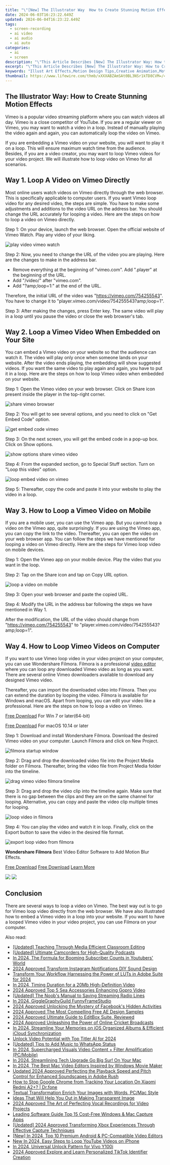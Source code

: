 ```yaml
---
title: "\"[New] The Illustrator Way  How to Create Stunning Motion Effects\""
date: 2024-06-03T16:23:22.649Z
updated: 2024-06-04T16:23:22.649Z
tags: 
  - screen-recording
  - ai video
  - ai audio
  - ai auto
categories: 
  - ai
  - screen
description: "\"This Article Describes [New] The Illustrator Way: How to Create Stunning Motion Effects\""
excerpt: "\"This Article Describes [New] The Illustrator Way: How to Create Stunning Motion Effects\""
keywords: "Illust Art Effects,Motion Design Tips,Creative Animation,Motion Effect Techniques,Illustrative Animation,Stunning Motion Graphics,Effective Animation Illustration"
thumbnail: https://www.lifewire.com/thmb/xXXXABZAmSAt0BL3NSr1kTD8CVM=/400x300/filters:no_upscale():max_bytes(150000):strip_icc()/tesla-bot-f6353f76ae214924916445da1da620ca.png
---
```


## The Illustrator Way: How to Create Stunning Motion Effects

Vimeo is a popular video streaming platform where you can watch videos all day. Vimeo is a close competitor of YouTube. If you are a regular viewer on Vimeo, you may want to watch a video in a loop. Instead of manually playing the video again and again, you can automatically loop the video on Vimeo.

If you are embedding a Vimeo video on your website, you will want to play it on a loop. This will ensure maximum watch time from the audience. Besides, if you are a video creator, you may want to loop Vimeo videos for your video project. We will illustrate how to loop video on Vimeo for all scenarios.

## Way 1\. Loop A Video on Vimeo Directly

Most online users watch videos on Vimeo directly through the web browser. This is specifically applicable to computer users. If you want Vimeo loop video for any desired video, the steps are simple. You have to make some adjustments and additions to the video URL on the address bar. You should change the URL accurately for looping a video. Here are the steps on how to loop a video on Vimeo directly.

Step 1: On your device, launch the web browser. Open the official website of Vimeo Watch. Play any video of your liking.

![play video vimeo watch](https://images.wondershare.com/filmora/article-images/play-video-vimeo-watch.jpg)

Step 2: Now, you need to change the URL of the video you are playing. Here are the changes to make in the address bar.

* Remove everything at the beginning of "vimeo.com". Add ".player" at the beginning of the URL.
* Add "/video/" after "vimeo.com".
* Add "?amp;loop=1:" at the end of the URL.

Therefore, the initial URL of the video was "<https://vimeo.com/754255543>". You have to change it to "player.vimeo.com/video/754255543?amp;loop=1".

Step 3: After making the changes, press Enter key. The same video will play in a loop until you pause the video or close the web browser's tab.

## Way 2\. Loop a Vimeo Video When Embedded on Your Site

You can embed a Vimeo video on your website so that the audience can watch it. The video will play only once when someone lands on your website. After the video ends playing, the embedding will show suggested videos. If you want the same video to play again and again, you have to put it in a loop. Here are the steps on how to loop Vimeo video when embedded on your website.

Step 1: Open the Vimeo video on your web browser. Click on Share icon present inside the player in the top-right corner.

![share vimeo browser](https://images.wondershare.com/filmora/article-images/click-share-vimeo-on-browser.jpg)

Step 2: You will get to see several options, and you need to click on "Get Embed Code" option.

![get embed code vimeo](https://images.wondershare.com/filmora/article-images/get-embed-code-on-vimeo.jpg)

Step 3: On the next screen, you will get the embed code in a pop-up box. Click on Show options.

![show options share vimeo video](https://images.wondershare.com/filmora/article-images/show-options-share-vimeo-video.jpg)

Step 4: From the expanded section, go to Special Stuff section. Turn on "Loop this video" option.

![loop embed video on vimeo](https://images.wondershare.com/filmora/article-images/loop-embed-video-on-vimeo.jpg)

Step 5: Thereafter, copy the code and paste it into your website to play the video in a loop.

## Way 3\. How to Loop a Vimeo Video on Mobile

If you are a mobile user, you can use the Vimeo app. But you cannot loop a video on the Vimeo app, quite surprisingly. If you are using the Vimeo app, you can copy the link to the video. Thereafter, you can open the video on your web browser app. You can follow the steps we have mentioned for looping a video on Vimeo directly. Here are the steps for Vimeo loop video on mobile devices.

Step 1: Open the Vimeo app on your mobile device. Play the video that you want in the loop.

Step 2: Tap on the Share icon and tap on Copy URL option.

![loop a video on mobile](https://images.wondershare.com/filmora/article-images/loop-a-video-on-mobile.jpg)

Step 3: Open your web browser and paste the copied URL.

Step 4: Modify the URL in the address bar following the steps we have mentioned in Way 1.

After the modification, the URL of the video should change from "<https://vimeo.com/754255543>" to "player.vimeo.com/video/754255543?amp;loop=1".

## Way 4\. How to Loop Vimeo Videos on Computer

If you want to use Vimeo loop video in your video project on your computer, you can use Wondershare Filmora. Filmora is a professional [video editor](https://tools.techidaily.com/wondershare/filmora/download/) where you can loop any downloaded Vimeo video as long as you want. There are several online Vimeo downloaders available to download any designed Vimeo video.

Thereafter, you can import the downloaded video into Filmora. Then you can extend the duration by looping the video. Filmora is available for Windows and macOS. Apart from looping, you can edit your video like a professional. Here are the steps on how to loop a video on Vimeo.

[Free Download](https://tools.techidaily.com/wondershare/filmora/download/) For Win 7 or later(64-bit)

[Free Download](https://tools.techidaily.com/wondershare/filmora/download/) For macOS 10.14 or later

Step 1: Download and install Wondershare Filmora. Download the desired Vimeo video on your computer. Launch Filmora and click on New Project.

![filmora startup window](https://images.wondershare.com/filmora/guide/startup-window-01.png)

Step 2: Drag and drop the downloaded video file into the Project Media folder on Filmora. Thereafter, bring the video file from Project Media folder into the timeline.

![drag vimeo video filmora timeline](https://images.wondershare.com/filmora/article-images/drag-vimeo-video-filmora-timeline.jpg)

Step 3: Drag and drop the video clip into the timeline again. Make sure that there is no gap between the clips and they are on the same channel for looping. Alternative, you can copy and paste the video clip multiple times for looping.

![loop video in filmora](https://images.wondershare.com/filmora/article-images/copy-video-clips-to-loop-filmora.jpg)

Step 4: You can play the video and watch it in loop. Finally, click on the Export button to save the video in the desired file format.

![export loop video from filmora](https://images.wondershare.com/filmora/article-images/export-loop-videos-from-filmora.jpg)

**Wondershare Filmora** Best Video Editor Software to Add Motion Blur Effects.

[Free Download](https://tools.techidaily.com/wondershare/filmora/download/) [Free Download](https://tools.techidaily.com/wondershare/filmora/download/) [Learn More](https://tools.techidaily.com/wondershare/filmora/download/)

![](https://images.wondershare.com/assets/images-common/box-filmora-x.png) ![](https://neveragain.allstatics.com/2019/assets/icon/logo/filmora-9-square.svg)

## Conclusion

There are several ways to loop a video on Vimeo. The best way out is to go for Vimeo loop video directly from the web browser. We have also illustrated how to embed a Vimeo video in a loop into your website. If you want to have a looped Vimeo video in your video project, you can use Filmora on your computer.


<ins class="adsbygoogle"
     style="display:block"
     data-ad-format="autorelaxed"
     data-ad-client="ca-pub-7571918770474297"
     data-ad-slot="1223367746"></ins>

<ins class="adsbygoogle"
     style="display:block"
     data-ad-format="autorelaxed"
     data-ad-client="ca-pub-7571918770474297"
     data-ad-slot="1223367746"></ins>



<ins class="adsbygoogle"
     style="display:block"
     data-ad-client="ca-pub-7571918770474297"
     data-ad-slot="8358498916"
     data-ad-format="auto"
     data-full-width-responsive="true"></ins>


<span class="atpl-alsoreadstyle">Also read:</span>
<div><ul>
<li><a href="https://some-approaches.techidaily.com/updated-teaching-through-media-efficient-classroom-editing/"><u>[Updated] Teaching Through Media  Efficient Classroom Editing</u></a></li>
<li><a href="https://some-approaches.techidaily.com/updated-ultimate-camcorders-for-high-quality-podcasts/"><u>[Updated] Ultimate Camcorders for High-Quality Podcasts</u></a></li>
<li><a href="https://some-approaches.techidaily.com/in-2024-the-formula-for-booming-subscriber-counts-in-youtubers-world/"><u>In 2024, The Formula for Booming Subscriber Counts in Youtubers' World</u></a></li>
<li><a href="https://some-approaches.techidaily.com/2024-approved-transform-instagram-notifications-diy-sound-design/"><u>2024 Approved  Transform Instagram Notifications  DIY Sound Design</u></a></li>
<li><a href="https://some-approaches.techidaily.com/transform-your-workflow-harnessing-the-power-of-luts-in-adobe-suite-for-2024/"><u>Transform Your Workflow  Harnessing the Power of LUTs in Adobe Suite for 2024</u></a></li>
<li><a href="https://some-approaches.techidaily.com/in-2024-timing-duration-for-a-20mb-high-definition-video/"><u>In 2024, Timing Duration for a 20Mb High-Definition Video</u></a></li>
<li><a href="https://some-approaches.techidaily.com/2024-approved-top-5-sea-accessories-enhancing-gopro-video/"><u>2024 Approved  Top 5 Sea Accessories Enhancing Gopro Video</u></a></li>
<li><a href="https://some-approaches.techidaily.com/updated-the-noobs-manual-to-saving-streaming-radio-lines/"><u>[Updated] The Noob's Manual to Saving Streaming Radio Lines</u></a></li>
<li><a href="https://some-approaches.techidaily.com/in-2024-gigglegraphyguild-funnyframestudio/"><u>In 2024, GiggleGraphyGuild  FunnyFrameStudio</u></a></li>
<li><a href="https://some-approaches.techidaily.com/2024-approved-unlocking-the-mystery-of-facebooks-hidden-activities/"><u>2024 Approved  Unlocking the Mystery of Facebook's Hidden Activities</u></a></li>
<li><a href="https://some-approaches.techidaily.com/2024-approved-the-most-compelling-free-ae-design-samples/"><u>2024 Approved  The Most Compelling Free AE Design Samples</u></a></li>
<li><a href="https://some-approaches.techidaily.com/2024-approved-ultimate-guide-to-editbox-suite-reviewed/"><u>2024 Approved  Ultimate Guide to EditBox Suite, Reviewed</u></a></li>
<li><a href="https://some-approaches.techidaily.com/2024-approved-unleashing-the-power-of-online-cricket-broadcasts/"><u>2024 Approved  Unleashing the Power of Online Cricket Broadcasts</u></a></li>
<li><a href="https://some-approaches.techidaily.com/in-2024-streamline-your-memories-on-ios-organized-albums-and-efficient-icloud-synchronization/"><u>In 2024, Streamline Your Memories on iOS  Organized Albums & Efficient iCloud Synchronization</u></a></li>
<li><a href="https://some-approaches.techidaily.com/unlock-video-potential-with-top-titler-ai-for-2024/"><u>Unlock Video Potential with Top Titler AI for 2024</u></a></li>
<li><a href="https://some-approaches.techidaily.com/updated-tips-to-add-music-to-whatsapp-status/"><u>[Updated] Tips to Add Music to WhatsApp Status</u></a></li>
<li><a href="https://some-approaches.techidaily.com/in-2024-supercharged-visuals-video-content-plus-filter-amplification-pcmobile/"><u>In 2024, Supercharged Visuals  Video Content + Filter Amplification (PC/Mobile)</u></a></li>
<li><a href="https://some-approaches.techidaily.com/in-2024-streamlining-tech-upgrade-go-big-sur-on-your-mac/"><u>In 2024, Streamlining Tech Upgrade  Go Big Sur! On Your Mac</u></a></li>
<li><a href="https://video-creation-software.techidaily.com/in-2024-the-best-mac-video-editors-inspired-by-windows-movie-maker/"><u>In 2024, The Best Mac Video Editors Inspired by Windows Movie Maker</u></a></li>
<li><a href="https://sound-tweaking.techidaily.com/updated-2024-approved-perfecting-the-playback-speed-and-pitch-control-for-enhanced-soundscapes-in-adobe-rush/"><u>Updated 2024 Approved Perfecting the Playback Speed and Pitch Control for Enhanced Soundscapes in Adobe Rush</u></a></li>
<li><a href="https://change-location.techidaily.com/how-to-stop-google-chrome-from-tracking-your-location-on-xiaomi-redmi-a2plus-drfone-by-drfone-virtual-android/"><u>How to Stop Google Chrome from Tracking Your Location On Xiaomi Redmi A2+? | Dr.fone</u></a></li>
<li><a href="https://extra-tips.techidaily.com/textual-transformation-enrich-your-images-with-words-pcmac-style/"><u>Textual Transformation  Enrich Your Images with Words, PC/Mac Style</u></a></li>
<li><a href="https://ai-editing-video.techidaily.com/ideas-that-will-help-you-out-in-making-transparent-image/"><u>Ideas That Will Help You Out in Making Transparent Image</u></a></li>
<li><a href="https://screen-capture.techidaily.com/2024-approved-the-art-of-perfecting-vocal-recordings-for-video-projects/"><u>2024 Approved  The Art of Perfecting Vocal Recordings for Video Projects</u></a></li>
<li><a href="https://screen-mirroring-recording.techidaily.com/leading-software-guide-top-15-cost-free-windows-and-mac-capture-apps/"><u>Leading Software Guide  Top 15 Cost-Free Windows & Mac Capture Apps</u></a></li>
<li><a href="https://remote-screen-capture.techidaily.com/updated-2024-approved-transforming-xbox-experiences-through-effective-capture-techniques/"><u>[Updated] 2024 Approved  Transforming Xbox Experiences Through Effective Capture Techniques</u></a></li>
<li><a href="https://instagram-video-files.techidaily.com/new-in-2024-top-10-premium-android-and-pc-compatible-video-editors/"><u>[New] In 2024, Top 10 Premium Android & PC-Compatible Video Editors</u></a></li>
<li><a href="https://ai-video-editing.techidaily.com/new-in-2024-easy-steps-to-loop-youtube-videos-on-iphone/"><u>New In 2024, Easy Steps to Loop YouTube Videos on iPhone</u></a></li>
<li><a href="https://unlock-android.techidaily.com/in-2024-universal-unlock-pattern-for-vivo-y100i-by-drfone-android/"><u>In 2024, Universal Unlock Pattern for Vivo Y100i</u></a></li>
<li><a href="https://tiktok-clips.techidaily.com/2024-approved-explore-and-learn-personalized-tiktok-identifier-creation/"><u>2024 Approved  Explore and Learn  Personalized TikTok Identifier Creation</u></a></li>
</ul></div>
